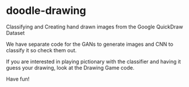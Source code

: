 # doodle-drawing
Classifying and Creating hand drawn images from the Google QuickDraw Dataset

We have separate code for the GANs to generate images and CNN to classify it so check them out.

If you are interested in playing pictionary with the classifier and having it guess your drawing, look at the Drawing Game code.

Have fun!
